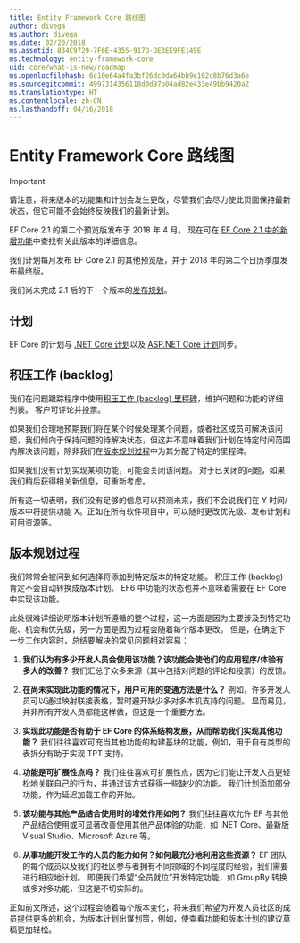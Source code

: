 ```yaml
---
title: Entity Framework Core 路线图
author: divega
ms.author: divega
ms.date: 02/20/2018
ms.assetid: 834C9729-7F6E-4355-917D-DE3EE9FE149E
ms.technology: entity-framework-core
uid: core/what-is-new/roadmap
ms.openlocfilehash: 6c10e64a4fa3bf26dc0da64bb9e102c8b76d3a6e
ms.sourcegitcommit: 4997314356118d0d97b04ad82e433e49bb9420a2
ms.translationtype: HT
ms.contentlocale: zh-CN
ms.lasthandoff: 04/16/2018
---
```

# <a name="entity-framework-core-roadmap"></a>Entity Framework Core 路线图

> [!IMPORTANT]
> 请注意，将来版本的功能集和计划会发生更改，尽管我们会尽力使此页面保持最新状态，但它可能不会始终反映我们的最新计划。

EF Core 2.1 的第二个预览版发布于 2018 年 4 月。 现在可在 [EF Core 2.1 中的新增功能](xref:core/what-is-new/ef-core-2.1)中查找有关此版本的详细信息。

我们计划每月发布 EF Core 2.1 的其他预览版，并于 2018 年的第二个日历季度发布最终版。

我们尚未完成 2.1 后的下一个版本的[发布规划](#release-planning-process)。

## <a name="schedule"></a>计划

EF Core 的计划与 [.NET Core 计划](https://github.com/dotnet/core/blob/master/roadmap.md)以及 [ASP.NET Core 计划](https://github.com/aspnet/Home/wiki/Roadmap)同步。

## <a name="backlog"></a>积压工作 (backlog)

我们在问题跟踪程序中使用[积压工作 (backlog) 里程碑](https://github.com/aspnet/EntityFrameworkCore/issues?q=is%3Aopen+is%3Aissue+milestone%3ABacklog+sort%3Areactions-%2B1-desc)，维护问题和功能的详细列表。 客户可评论并投票。

如果我们合理地预期我们将在某个时候处理某个问题，或者社区成员可解决该问题，我们倾向于保持问题的待解决状态，但这并不意味着我们计划在特定时间范围内解决该问题，除非我们在[版本规划过程](#release-planning-process)中为其分配了特定的里程碑。

如果我们没有计划实现某项功能，可能会关闭该问题。 对于已关闭的问题，如果我们稍后获得相关新信息，可重新考虑。

所有这一切表明，我们没有足够的信息可以预测未来，我们不会说我们在 Y 时间/版本中将提供功能 X。正如在所有软件项目中，可以随时更改优先级、发布计划和可用资源等。

## <a name="release-planning-process"></a>版本规划过程

我们常常会被问到如何选择将添加到特定版本的特定功能。 积压工作 (backlog) 肯定不会自动转换成版本计划。 EF6 中功能的状态也并不意味着需要在 EF Core 中实现该功能。

此处很难详细说明版本计划所遵循的整个过程，这一方面是因为主要涉及到特定功能、机会和优先级，另一方面是因为过程会随着每个版本更改。 但是，在确定下一步工作内容时，总结要解决的常见问题相对容易：

1. **我们认为有多少开发人员会使用该功能？该功能会使他们的应用程序/体验有多大的改善？** 我们汇总了众多来源（其中包括对问题的评论和投票）的反馈。

2. **在尚未实现此功能的情况下，用户可用的变通方法是什么？** 例如，许多开发人员可以通过映射联接表格，暂时避开缺少多对多本机支持的问题。 显而易见，并非所有开发人员都能这样做，但这是一个重要方法。

3. **实现此功能是否有助于 EF Core 的体系结构发展，从而帮助我们实现其他功能？** 我们往往喜欢可充当其他功能的构建基块的功能，例如，用于自有类型的表拆分有助于实现 TPT 支持。

4. **功能是可扩展性点吗？** 我们往往喜欢可扩展性点，因为它们能让开发人员更轻松地关联自己的行为，并通过该方式获得一些缺少的功能。 我们计划添加部分功能，作为延迟加载工作的开始。

5. **该功能与其他产品结合使用时的增效作用如何？** 我们往往喜欢允许 EF 与其他产品结合使用或可显著改善使用其他产品体验的功能，如 .NET Core、最新版 Visual Studio、Microsoft Azure 等。

6. **从事功能开发工作的人员的能力如何？如何最充分地利用这些资源？** EF 团队的每个成员以及我们的社区参与者拥有不同领域的不同程度的经验，我们需要进行相应地计划。 即便我们希望“全员就位”开发特定功能，如 GroupBy 转换或多对多功能，但这是不切实际的。

正如前文所述，这个过程会随着每个版本变化，将来我们希望为开发人员社区的成员提供更多的机会，为版本计划出谋划策，例如，使查看功能和版本计划的建议草稿更加轻松。
